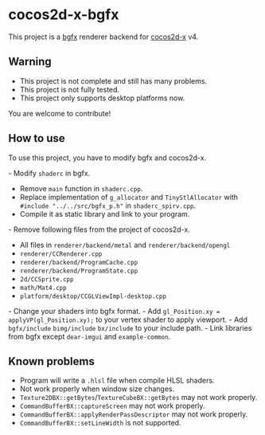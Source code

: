 # cocos2d-x-bgfx

This project is a [bgfx](https://github.com/bkaradzic/bgfx) renderer backend for [cocos2d-x](https://github.com/cocos2d/cocos2d-x) v4.

## Warning

* This project is not complete and still has many problems.
* This project is not fully tested.
* This project only supports desktop platforms now.

You are welcome to contribute!

## How to use

To use this project, you have to modify bgfx and cocos2d-x.

\- Modify `shaderc` in bgfx.

- Remove `main` function in `shaderc.cpp`.
- Replace implementation of `g_allocator` and `TinyStlAllocator` with `#include "../../src/bgfx_p.h"` in `shaderc_spirv.cpp`.
- Compile it as static library and link to your program.

\- Remove following files from the project of cocos2d-x.

- All files in `renderer/backend/metal` and `renderer/backend/opengl`
- `renderer/CCRenderer.cpp`
- `renderer/backend/ProgramCache.cpp`
- `renderer/backend/ProgramState.cpp`
- `2d/CCSprite.cpp`
- `math/Mat4.cpp`
- `platform/desktop/CCGLViewImpl-desktop.cpp`

\- Change your shaders into bgfx format.
\- Add `gl_Position.xy = applyVP(gl_Position.xy);` to your vertex shader to apply viewport.
\- Add `bgfx/include` `bimg/include` `bx/include` to your include path.
\- Link libraries from bgfx except `dear-imgui` and `example-common`.

## Known problems

* Program will write a `.hlsl` file when compile HLSL shaders.
* Not work properly when window size changes.
* `Texture2DBX::getBytes`/`TextureCubeBX::getBytes` may not work properly.
* `CommandBufferBX::captureScreen` may not work properly.
* `CommandBufferBX::applyRenderPassDescriptor` may not work properly.
* `CommandBufferBX::setLineWidth` is not supported.

